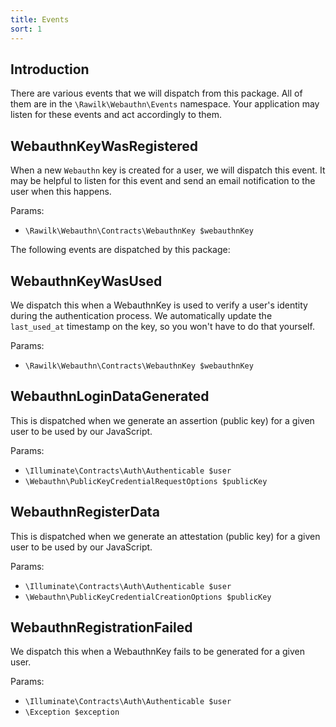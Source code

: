 ```yaml
---
title: Events
sort: 1
---
```


## Introduction

There are various events that we will dispatch from this package. All of them are in the `\Rawilk\Webauthn\Events` namespace. Your application may listen for these events and act accordingly to them.

## WebauthnKeyWasRegistered

When a new `Webauthn` key is created for a user, we will dispatch this event. It may be helpful to listen for this event and send an email notification to the user when this happens.

Params:
- `\Rawilk\Webauthn\Contracts\WebauthnKey $webauthnKey`

The following events are dispatched by this package:

## WebauthnKeyWasUsed

We dispatch this when a WebauthnKey is used to verify a user's identity during the authentication process. We automatically update the `last_used_at` timestamp on the key, so you won't have to do that yourself.

Params:
- `\Rawilk\Webauthn\Contracts\WebauthnKey $webauthnKey`

## WebauthnLoginDataGenerated

This is dispatched when we generate an assertion (public key) for a given user to be used by our JavaScript.

Params:
- `\Illuminate\Contracts\Auth\Authenticable $user`
- `\Webauthn\PublicKeyCredentialRequestOptions $publicKey`

## WebauthnRegisterData

This is dispatched when we generate an attestation (public key) for a given user to be used by our JavaScript.

Params:
- `\Illuminate\Contracts\Auth\Authenticable $user`
- `\Webauthn\PublicKeyCredentialCreationOptions $publicKey`

## WebauthnRegistrationFailed

We dispatch this when a WebauthnKey fails to be generated for a given user.

Params:
- `\Illuminate\Contracts\Auth\Authenticable $user`
- `\Exception $exception`
